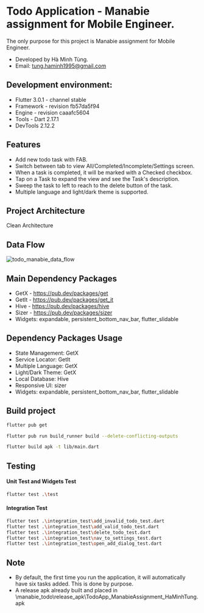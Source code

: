 # Todo Application - Manabie assignment for Mobile Engineer.

The only purpose for this project is Manabie assignment for Mobile Engineer.

- Developed by Hà Minh Tùng.
- Email: tung.haminh1995@gmail.com

## Development environment:

- Flutter 3.0.1 - channel stable
- Framework - revision fb57da5f94
- Engine - revision caaafc5604
- Tools - Dart 2.17.1 
- DevTools 2.12.2

## Features
- Add new todo task with FAB.
- Switch between tab to view All/Completed/Incomplete/Settings screen.
- When a task is completed, it will be marked with a Checked checkbox.
- Tap on a Task to expand the view and see the Task's description.
- Sweep the task to left to reach to the delete button of the task.
- Multiple language and light/dark theme is supported.

## Project Architecture

Clean Architecture

## Data Flow

![todo_manabie_data_flow](https://user-images.githubusercontent.com/23713997/171991144-461ca9fb-45ac-4fd9-b6af-9307c1b7db0d.png)



## Main Dependency Packages

- GetX - https://pub.dev/packages/get
- GetIt - https://pub.dev/packages/get_it
- Hive - https://pub.dev/packages/hive
- Sizer - https://pub.dev/packages/sizer
- Widgets: expandable, persistent_bottom_nav_bar, flutter_slidable

## Dependency Packages Usage
- State Management: GetX
- Service Locator: GetIt
- Multiple Language: GetX
- Light/Dark Theme: GetX
- Local Database: Hive
- Responsive UI: sizer
- Widgets: expandable, persistent_bottom_nav_bar, flutter_slidable 

## Build project

```sh
flutter pub get
```

```sh
flutter pub run build_runner build --delete-conflicting-outputs
```

```sh
flutter build apk -t lib/main.dart
```

## Testing

#### Unit Test and Widgets Test
```sh
flutter test .\test
```
#### Integration Test
```sh
flutter test .\integration_test\add_invalid_todo_test.dart
flutter test .\integration_test\add_valid_todo_test.dart
flutter test .\integration_test\delete_todo_test.dart
flutter test .\integration_test\nav_to_settings_test.dart
flutter test .\integration_test\open_add_dialog_test.dart
```

## Note
- By default, the first time you run the application, it will automatically have six tasks added. This is done by purpose.
- A release apk already built and placed in \manabie_todo\release_apk\TodoApp_ManabieAssignment_HaMinhTung.apk